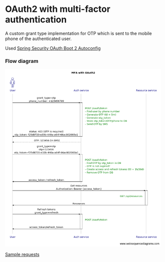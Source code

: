 # OAuth2 with multi-factor authentication

A custom grant type implementation for OTP which is sent to the mobile phone of the authenticated user.

Used [Spring Security OAuth Boot 2 Autoconfig](https://docs.spring.io/spring-security-oauth2-boot/docs/2.2.x/reference/htmlsingle/)

### Flow diagram

![diagram](oauth2-mfa-diagram.png)

[Sample requests](api-demo.http)